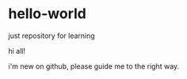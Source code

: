 # hello-world
just repository for learning

hi all!

i'm new on github, please guide me to the right way.

